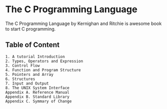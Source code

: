 # The C Programming Language

The C Programming Language by Kernighan and Ritchie is awesome book to start C programming.

## Table of Content

    1. A tutorial Introduction
    2. Types, Operators and Expression
    3. Control Flow
    4. Function and Program Structure
    5. Pointers and Array
    6. Structures
    7. Input and Output
    8. The UNIX System Interface
    Appendix A. Reference Manual
    Appendix B. Standard Library
    Appendix C. Symmary of Change

